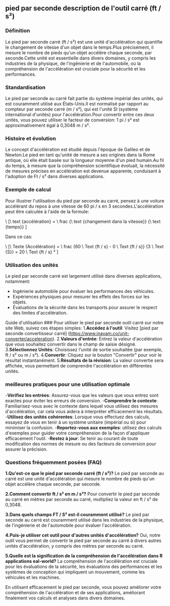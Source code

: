 ## pied par seconde description de l'outil carré (ft / s²)

### Définition
Le pied par seconde carré (ft / s²) est une unité d'accélération qui quantifie le changement de vitesse d'un objet dans le temps.Plus précisément, il mesure le nombre de pieds qu'un objet accélère chaque seconde, par seconde.Cette unité est essentielle dans divers domaines, y compris les industries de la physique, de l'ingénierie et de l'automobile, où la compréhension de l'accélération est cruciale pour la sécurité et les performances.

### Standardisation
Le pied par seconde au carré fait partie du système impérial des unités, qui est couramment utilisé aux États-Unis.Il est normalisé par rapport au compteur par seconde carré (m / s²), qui est l'unité SI (système international d'unités) pour l'accélération.Pour convertir entre ces deux unités, vous pouvez utiliser le facteur de conversion: 1 pi / s² est approximativement égal à 0,3048 m / s².

### Histoire et évolution
Le concept d'accélération est étudié depuis l'époque de Galileo et de Newton.Le pied en tant qu'unité de mesure a ses origines dans la Rome antique, où elle était basée sur la longueur moyenne d'un pied humain.Au fil du temps, à mesure que la compréhension scientifique évoluait, la nécessité de mesures précises en accélération est devenue apparente, conduisant à l'adoption de Ft / s² dans diverses applications.

### Exemple de calcul
Pour illustrer l'utilisation du pied par seconde au carré, pensez à une voiture accélérant du repos à une vitesse de 60 pi / s en 3 secondes.L'accélération peut être calculée à l'aide de la formule:

\ [\ text {accélération} = \ frac {\ text {changement dans la vitesse}} {\ text {temps}} \]

Dans ce cas:

\ [\ Texte {Accélération} = \ frac {60 \ Text {ft / s} - 0 \ Text {ft / s}} {3 \ Text {S}} = 20 \ Text {ft / s} ² \]

### Utilisation des unités
Le pied par seconde carré est largement utilisé dans diverses applications, notamment:
- Ingénierie automobile pour évaluer les performances des véhicules.
- Expériences physiques pour mesurer les effets des forces sur les objets.
- Évaluations de la sécurité dans les transports pour assurer le respect des limites d'accélération.

Guide d'utilisation ###
Pour utiliser le pied par seconde outil carré sur notre site Web, suivez ces étapes simples:
1.**Accédez à l'outil**: Visitez [pied par seconde convertisseur carré] (https://www.inayam.co/unit-converter/acceleration).
2.**Valeurs d'entrée**: Entrez la valeur d'accélération que vous souhaitez convertir dans le champ de saisie désigné.
3.**Sélectionnez Unités**: Choisissez l'unité de sortie souhaitée (par exemple, ft / s² ou m / s²).
4.**Convertir**: Cliquez sur le bouton "Convertir" pour voir le résultat instantanément.
5.**Résultats de la révision**: La valeur convertie sera affichée, vous permettant de comprendre l'accélération en différentes unités.

### meilleures pratiques pour une utilisation optimale
-**Vérifiez les entrées**: Assurez-vous que les valeurs que vous entrez sont exactes pour éviter les erreurs de conversion.
-**Comprendre le contexte**: Familiarisez-vous avec le contexte dans lequel vous utilisez des mesures d'accélération, car cela vous aidera à interpréter efficacement les résultats.
-**Utilisez des unités cohérentes**: Lorsque vous effectuez des calculs, essayez de vous en tenir à un système unitaire (impérial ou si) pour minimiser la confusion.
-**Reportez-vous aux exemples**: utilisez des calculs d'exemples pour guider votre compréhension de la façon d'appliquer efficacement l'outil.
-**Restez à jour**: Se tenir au courant de toute modification des normes de mesure ou des facteurs de conversion pour assurer la précision.

### Questions fréquemment posées (FAQ)

**1.Qu'est-ce que le pied par seconde carré (ft / s²)?**
Le pied par seconde au carré est une unité d'accélération qui mesure le nombre de pieds qu'un objet accélère chaque seconde, par seconde.

**2.Comment convertir ft / s² en m / s²?**
Pour convertir le pied par seconde au carré en mètres par seconde au carré, multipliez la valeur en ft / s² de 0,3048.

**3.Dans quels champs FT / S² est-il couramment utilisé?**
Le pied par seconde au carré est couramment utilisé dans les industries de la physique, de l'ingénierie et de l'automobile pour évaluer l'accélération.

**4.Puis-je utiliser cet outil pour d'autres unités d'accélération?**
Oui, notre outil vous permet de convertir le pied par seconde au carré à divers autres unités d'accélération, y compris des mètres par seconde au carré.

**5.Quelle est la signification de la compréhension de l'accélération dans R applications eal-world?**
La compréhension de l'accélération est cruciale pour les évaluations de la sécurité, les évaluations des performances et les systèmes de conception qui impliquent un mouvement, comme les véhicules et les machines.

En utilisant efficacement le pied par seconde, vous pouvez améliorer votre compréhension de l'accélération et de ses applications, améliorant finalement vos calculs et analyses dans divers domaines.